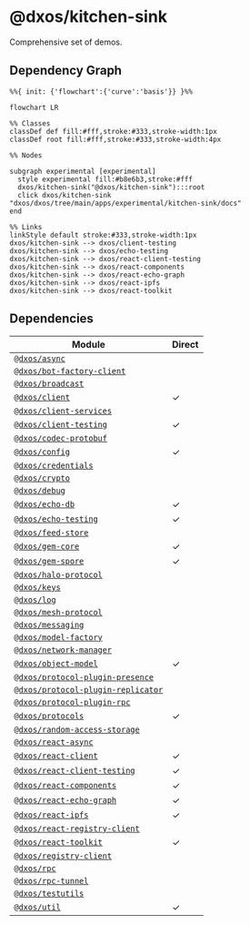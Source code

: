 # @dxos/kitchen-sink

Comprehensive set of demos.

## Dependency Graph

```mermaid
%%{ init: {'flowchart':{'curve':'basis'}} }%%

flowchart LR

%% Classes
classDef def fill:#fff,stroke:#333,stroke-width:1px
classDef root fill:#fff,stroke:#333,stroke-width:4px

%% Nodes

subgraph experimental [experimental]
  style experimental fill:#b8e6b3,stroke:#fff
  dxos/kitchen-sink("@dxos/kitchen-sink"):::root
  click dxos/kitchen-sink "dxos/dxos/tree/main/apps/experimental/kitchen-sink/docs"
end

%% Links
linkStyle default stroke:#333,stroke-width:1px
dxos/kitchen-sink --> dxos/client-testing
dxos/kitchen-sink --> dxos/echo-testing
dxos/kitchen-sink --> dxos/react-client-testing
dxos/kitchen-sink --> dxos/react-components
dxos/kitchen-sink --> dxos/react-echo-graph
dxos/kitchen-sink --> dxos/react-ipfs
dxos/kitchen-sink --> dxos/react-toolkit
```

## Dependencies

| Module | Direct |
|---|---|
| [`@dxos/async`](../../../../packages/common/async/docs/README.md) |  |
| [`@dxos/bot-factory-client`](../../../../packages/bot/bot-factory-client/docs/README.md) |  |
| [`@dxos/broadcast`](../../../../packages/mesh/broadcast/docs/README.md) |  |
| [`@dxos/client`](../../../../packages/sdk/client/docs/README.md) | &check; |
| [`@dxos/client-services`](../../../../packages/sdk/client-services/docs/README.md) |  |
| [`@dxos/client-testing`](../../../../packages/sdk/client-testing/docs/README.md) | &check; |
| [`@dxos/codec-protobuf`](../../../../packages/common/codec-protobuf/docs/README.md) |  |
| [`@dxos/config`](../../../../packages/sdk/config/docs/README.md) | &check; |
| [`@dxos/credentials`](../../../../packages/halo/credentials/docs/README.md) |  |
| [`@dxos/crypto`](../../../../packages/common/crypto/docs/README.md) |  |
| [`@dxos/debug`](../../../../packages/common/debug/docs/README.md) |  |
| [`@dxos/echo-db`](../../../../packages/echo/echo-db/docs/README.md) | &check; |
| [`@dxos/echo-testing`](../../../../packages/echo/echo-testing/docs/README.md) | &check; |
| [`@dxos/feed-store`](../../../../packages/common/feed-store/docs/README.md) |  |
| [`@dxos/gem-core`](../../../../packages/gem/gem-core/docs/README.md) | &check; |
| [`@dxos/gem-spore`](../../../../packages/gem/gem-spore/docs/README.md) | &check; |
| [`@dxos/halo-protocol`](../../../../packages/halo/halo-protocol/docs/README.md) |  |
| [`@dxos/keys`](../../../../packages/common/keys/docs/README.md) |  |
| [`@dxos/log`](../../../../packages/common/log/docs/README.md) |  |
| [`@dxos/mesh-protocol`](../../../../packages/mesh/mesh-protocol/docs/README.md) |  |
| [`@dxos/messaging`](../../../../packages/mesh/messaging/docs/README.md) |  |
| [`@dxos/model-factory`](../../../../packages/echo/model-factory/docs/README.md) |  |
| [`@dxos/network-manager`](../../../../packages/mesh/network-manager/docs/README.md) |  |
| [`@dxos/object-model`](../../../../packages/echo/object-model/docs/README.md) | &check; |
| [`@dxos/protocol-plugin-presence`](../../../../packages/mesh/protocol-plugin-presence/docs/README.md) |  |
| [`@dxos/protocol-plugin-replicator`](../../../../packages/mesh/protocol-plugin-replicator/docs/README.md) |  |
| [`@dxos/protocol-plugin-rpc`](../../../../packages/mesh/protocol-plugin-rpc/docs/README.md) |  |
| [`@dxos/protocols`](../../../../packages/common/protocols/docs/README.md) | &check; |
| [`@dxos/random-access-storage`](../../../../packages/common/random-access-storage/docs/README.md) |  |
| [`@dxos/react-async`](../../../../packages/common/react-async/docs/README.md) |  |
| [`@dxos/react-client`](../../../../packages/sdk/react-client/docs/README.md) | &check; |
| [`@dxos/react-client-testing`](../../../../packages/sdk/react-client-testing/docs/README.md) | &check; |
| [`@dxos/react-components`](../../../../packages/sdk/react-components/docs/README.md) | &check; |
| [`@dxos/react-echo-graph`](../../../../packages/sdk/react-echo-graph/docs/README.md) | &check; |
| [`@dxos/react-ipfs`](../../../../packages/sdk/react-ipfs/docs/README.md) | &check; |
| [`@dxos/react-registry-client`](../../../../packages/sdk/react-registry-client/docs/README.md) |  |
| [`@dxos/react-toolkit`](../../../../packages/sdk/react-toolkit/docs/README.md) | &check; |
| [`@dxos/registry-client`](../../../../packages/sdk/registry-client/docs/README.md) |  |
| [`@dxos/rpc`](../../../../packages/common/rpc/docs/README.md) |  |
| [`@dxos/rpc-tunnel`](../../../../packages/common/rpc-tunnel/docs/README.md) |  |
| [`@dxos/testutils`](../../../../packages/common/testutils/docs/README.md) |  |
| [`@dxos/util`](../../../../packages/common/util/docs/README.md) | &check; |
